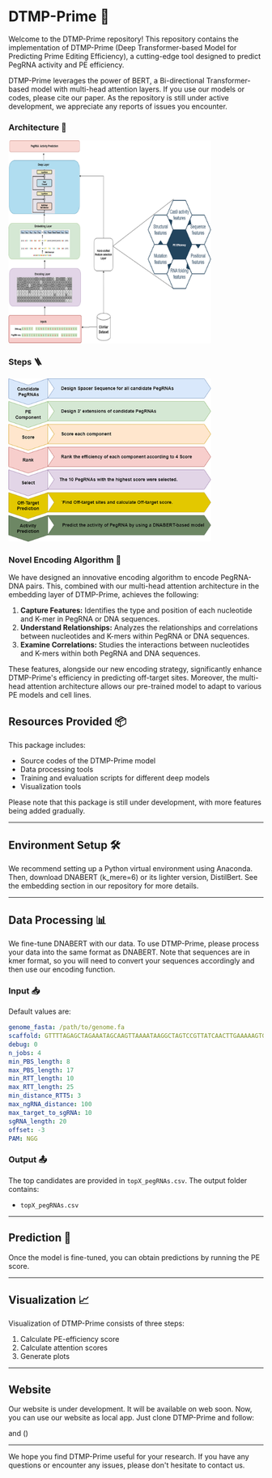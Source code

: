 # DTMP-Prime 🧬

Welcome to the DTMP-Prime repository! This repository contains the implementation of DTMP-Prime (Deep Transformer-based Model for Predicting Prime Editing Efficiency), a cutting-edge tool designed to predict PegRNA activity and PE efficiency.

DTMP-Prime leverages the power of BERT, a Bi-directional Transformer-based model with multi-head attention layers. If you use our models or codes, please cite our paper. As the repository is still under active development, we appreciate any reports of issues you encounter.

### Architecture 🧱

<img src="/Figures/graphical%20abstract%202-2.jpg" alt="drawing" style="width:400px;"/>

### Steps 🪜

<img src="/Figures/2-2.jpg" alt="drawing" style="width:400px;"/>


### Novel Encoding Algorithm 🚀

We have designed an innovative encoding algorithm to encode PegRNA-DNA pairs. This, combined with our multi-head attention architecture in the embedding layer of DTMP-Prime, achieves the following:

1. **Capture Features:** Identifies the type and position of each nucleotide and K-mer in PegRNA or DNA sequences.
2. **Understand Relationships:** Analyzes the relationships and correlations between nucleotides and K-mers within PegRNA or DNA sequences.
3. **Examine Correlations:** Studies the interactions between nucleotides and K-mers within both PegRNA and DNA sequences.

These features, alongside our new encoding strategy, significantly enhance DTMP-Prime's efficiency in predicting off-target sites. Moreover, the multi-head attention architecture allows our pre-trained model to adapt to various PE models and cell lines.

## Resources Provided 📦

This package includes:

- Source codes of the DTMP-Prime model
- Data processing tools
- Training and evaluation scripts for different deep models
- Visualization tools

Please note that this package is still under development, with more features being added gradually.

---

## Environment Setup 🛠️

We recommend setting up a Python virtual environment using Anaconda. Then, download DNABERT (k_mere=6) or its lighter version, DistilBert. See the embedding section in our repository for more details.

---

## Data Processing 📊

We fine-tune DNABERT with our data. To use DTMP-Prime, please process your data into the same format as DNABERT. Note that sequences are in kmer format, so you will need to convert your sequences accordingly and then use our encoding function.

### Input 📥

Default values are:

```yaml
genome_fasta: /path/to/genome.fa
scaffold: GTTTTAGAGCTAGAAATAGCAAGTTAAAATAAGGCTAGTCCGTTATCAACTTGAAAAAGTGGCACCGAGTCGGTGC
debug: 0
n_jobs: 4
min_PBS_length: 8
max_PBS_length: 17
min_RTT_length: 10
max_RTT_length: 25
min_distance_RTT5: 3
max_ngRNA_distance: 100
max_target_to_sgRNA: 10
sgRNA_length: 20
offset: -3
PAM: NGG
```

### Output 📤

The top candidates are provided in `topX_pegRNAs.csv`. The output folder contains:

- `topX_pegRNAs.csv`

---

## Prediction 🔮

Once the model is fine-tuned, you can obtain predictions by running the PE score.

---

## Visualization 📈

Visualization of DTMP-Prime consists of three steps:

1. Calculate PE-efficiency score
2. Calculate attention scores
3. Generate plots

---

## Website
Our website is under development. It will be available on web soon. Now, you can use our website as local app. Just clone DTMP-Prime and follow:



and   ()


---

We hope you find DTMP-Prime useful for your research. If you have any questions or encounter any issues, please don't hesitate to contact us.
